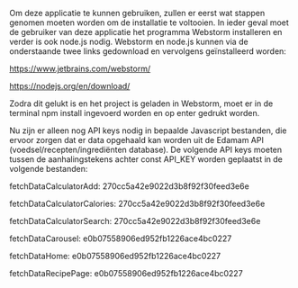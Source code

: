 Om deze applicatie te kunnen gebruiken, zullen er eerst wat stappen genomen moeten worden om de installatie te voltooien.
In ieder geval moet de gebruiker van deze applicatie het programma Webstorm installeren en verder is ook node.js nodig.
Webstorm en node.js kunnen via de onderstaande twee links gedownload en vervolgens geïnstalleerd worden:

https://www.jetbrains.com/webstorm/

https://nodejs.org/en/download/

Zodra dit gelukt is en het project is geladen in Webstorm, moet er in de terminal npm install ingevoerd worden en op enter gedrukt worden.

Nu zijn er alleen nog API keys nodig in bepaalde Javascript bestanden, die ervoor zorgen dat er data opgehaald kan worden uit de Edamam API (voedsel/recepten/ingrediënten database).
De volgende API keys moeten tussen de aanhalingstekens achter const API_KEY worden geplaatst in de volgende bestanden:

fetchDataCalculatorAdd: 270cc5a42e9022d3b8f92f30feed3e6e

fetchDataCalculatorCalories: 270cc5a42e9022d3b8f92f30feed3e6e

fetchDataCalculatorSearch: 270cc5a42e9022d3b8f92f30feed3e6e

fetchDataCarousel: e0b07558906ed952fb1226ace4bc0227

fetchDataHome: e0b07558906ed952fb1226ace4bc0227

fetchDataRecipePage: e0b07558906ed952fb1226ace4bc0227